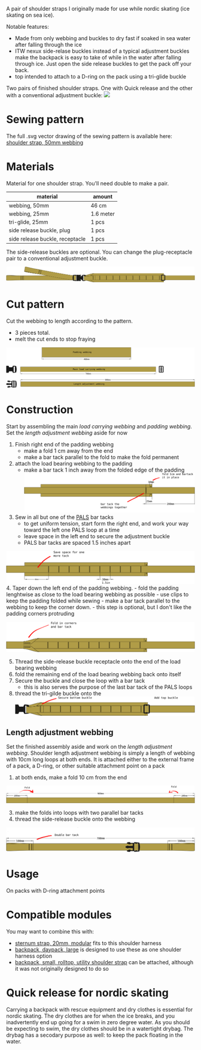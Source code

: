 
A pair of shoulder straps I originally made for use while nordic skating (ice skating on sea ice). 

Notable features:

- Made from only webbing and buckles to dry fast if soaked in sea water after falling through the ice
- ITW nexux side-relase buckles instead of a typical adjustment buckles make the backpack is easy to take of while in the water after falling through ice. Just open the side release buckles to get the pack off your back. 
- top intended to attach to a D-ring on the pack using a tri-glide buckle
 
Two pairs of finished shoulder straps. One with Quick release and the other with a conventional adjustment buckle:
![](../finished%20shoulder%20straps.jpg)

# Sewing pattern


The full .svg vector drawing of the sewing pattern is available here: [shoulder strap, 50mm webbing](shoulder%20strap,%2050mm%20webbing.svg)


# Materials


Material for one shoulder strap. You'll need double to make a pair.


material | amount
--|--
webbing, 50mm | 46 cm
webbing, 25mm | 1.6 meter
tri-glide, 25mm | 1 pcs
side release buckle, plug | 1 pcs
side release buckle, receptacle | 1 pcs

The side-release buckles are optional. You can change the plug-receptacle pair to a conventional adjustment buckle.  

![](complete.png)
# Cut pattern

Cut the webbing to length according to the pattern.

- 3 pieces total. 
- melt the cut ends to stop fraying

![](cut.png)


# Construction

Start by assembling the main *load carrying webbing* and *padding webbing*. Set the *length adjustment webbing* aside for now

1. Finish right end of the padding webbing 
	- make a fold 1 cm away from the end  
	- make a bar tack parallel to the fold to make the fold permanent
2. attach the load bearing webbing to the padding
	- make a bar tack 1 inch away from the folded edge of the padding
![](step1.png)
3. Sew in all but one of the [PALS](../techiques/PALS.md)  bar tacks
	-  to get uniform tension, start form the right end, and work your way toward the left one PALS loop at a time
	-  leave space in the left end to secure the adjustment buckle
	- PALS bar tacks are spaced 1.5 inches apart

![](step2.png)
4. Taper down the left end of the padding webbing.
	- fold the padding lenghtwise as close to the load bearing webbing as possible
	- use clips to keep the padding folded while sewing
	- make a bar tack parallel to the webbing to keep the corner down.
	- this step is optional, but I don't like the padding corners protruding


![](step3.png)


5. Thread the side-release buckle receptacle onto the end of the load bearing webbing
6. fold the remaining end of the load bearing webbing back onto itself
7. Secure the buckle and close the loop with a bar tack
	- this is also serves the purpose of the last bar tack of the PALS loops
8. thread the tri-gilde buckle onto the 
![](step4.png)

 
## Length adjustment webbing

Set the finished assembly aside and work on the *length adjustment webbing*. Shoulder length adjustment webbing is simply a length of webbing with 10cm long loops at both ends. It is attached either to the external frame of a pack, a D-ring, or other suitable attachment point on a pack


1. at both ends, make a fold 10 cm from the end

![](step5.png)

3. make the folds into loops with two parallel bar tacks
4. thread the side-release buckle onto the webbing

![](step6.png)


# Usage 

On packs with D-ring attachment points



# Compatible modules

You may want to combine this with:

- [sternum strap, 20mm, modular](../sternum%20strap,%2020mm,%20modular/sternum%20strap,%2020mm,%20modular) fits to this shoulder harness
- [backpack, daypack, large](../backpack,%20daypack,%20large/backpack,%20daypack,%20large) is designed to use these as one shoulder harness option
- [backpack, small, rolltop, utility shoulder strap](../backpack,%20small,%20rolltop,%20utility%20shoulder%20strap.svg) can be attached, although it was not originally designed to do so

# Quick release for nordic skating


Carrying a backpack with rescue equipment and dry clothes is essential for nordic skating. The dry clothes are for when the ice breaks, and you inadvertently end up going for a swim in zero degree water. As you should be expecting to swim, the dry clothes should be in a watertight drybag. The drybag has a secodary purpose as well: to keep the pack floating in the water. 



